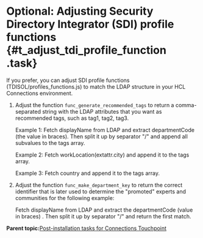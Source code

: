 # Optional: Adjusting Security Directory Integrator \(SDI\) profile functions {#t_adjust_tdi_profile_function .task}

If you prefer, you can adjust SDI profile functions \(TDISOL/profiles\_functions.js\) to match the LDAP structure in your HCL Connections environment.

1.  Adjust the function `func_generate_recommended_tags` to return a comma-separated string with the LDAP attributes that you want as recommended tags, such as tag1, tag2, tag3.

    Example 1: Fetch displayName from LDAP and extract departmentCode \(the value in braces\). Then split it up by separator "/" and append all subvalues to the tags array.

    Example 2: Fetch workLocation\(extattr.city\) and append it to the tags array.

    Example 3: Fetch country and append it to the tags array.

2.  Adjust the function `func_make_department_key` to return the correct identifier that is later used to determine the "promoted" experts and communities for the following example:

    Fetch displayName from LDAP and extract the departmentCode \(value in braces\) . Then split it up by separator "/" and return the first match.


**Parent topic:**[Post-installation tasks for Connections Touchpoint](../install/c_post-install_tasks_for_touchpoint.md)

